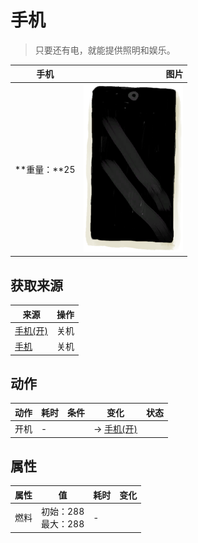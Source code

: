 # 手机  
> 只要还有电，就能提供照明和娱乐。  
  
  手机  |   图片   
 ----  |  ----:   
 **重量：**25  |  ![](Sprite/Phone.png)   
  
## 获取来源  
来源  |  操作  
----  |  ----  
[手机(开)](PhoneOn.md)  |  关机  
[手机](PhoneOnLight.md)  |  关机  
## 动作  
动作  |  耗时  |  条件  |  变化  |  状态  
----  |  ----  |  ----  |  ----  |  ----  
开机<br>  |  -  |    |  → [手机(开)](PhoneOn.md)  |    
## 属性   
属性  |  值  |  耗时  |  变化  
----  |  ----  |  ----  |  ----  
燃料  |  初始：288<br>最大：288  |  -  |    

